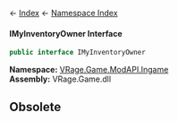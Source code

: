 ← [Index](Api-Index) ← [Namespace Index](Namespace-Index)

#### IMyInventoryOwner Interface

```csharp
public interface IMyInventoryOwner
```

**Namespace:** [VRage.Game.ModAPI.Ingame](VRage.Game.ModAPI.Ingame)  
**Assembly:** VRage.Game.dll

## Obsolete


